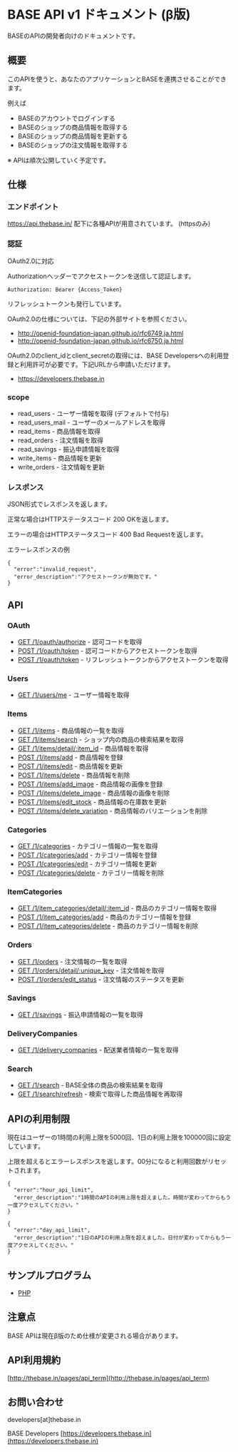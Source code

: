 # BASE API v1 ドキュメント (β版)
BASEのAPIの開発者向けのドキュメントです。

## 概要
このAPIを使うと、あなたのアプリケーションとBASEを連携させることができます。

例えば

* BASEのアカウントでログインする
* BASEのショップの商品情報を取得する
* BASEのショップの商品情報を更新する
* BASEのショップの注文情報を取得する

※ APIは順次公開していく予定です。

## 仕様

### エンドポイント

https://api.thebase.in/ 配下に各種APIが用意されています。 (httpsのみ)

### 認証

OAuth2.0に対応

Authorizationヘッダーでアクセストークンを送信して認証します。

```
Authorization: Bearer {Access_Token}
```

リフレッシュトークンも発行しています。

OAuth2.0の仕様については、下記の外部サイトを参照ください。

* http://openid-foundation-japan.github.io/rfc6749.ja.html
* http://openid-foundation-japan.github.io/rfc6750.ja.html

OAuth2.0のclient_idとclient_secretの取得には、BASE Developersへの利用登録と利用許可が必要です。下記URLから申請いただけます。
* https://developers.thebase.in

### scope

* read_users - ユーザー情報を取得 (デフォルトで付与)
* read_users_mail - ユーザーのメールアドレスを取得
* read_items - 商品情報を取得
* read_orders - 注文情報を取得
* read_savings - 振込申請情報を取得
* write_items - 商品情報を更新
* write_orders - 注文情報を更新

### レスポンス

JSON形式でレスポンスを返します。

正常な場合はHTTPステータスコード 200 OKを返します。

エラーの場合はHTTPステータスコード 400 Bad Requestを返します。

エラーレスポンスの例

```
{
  "error":"invalid_request",
  "error_description":"アクセストークンが無効です。"
}
```

## API

### OAuth

* [GET /1/oauth/authorize](base_api_v1_oauth_authorize.md) - 認可コードを取得
* [POST /1/oauth/token](base_api_v1_oauth_access_token.md) - 認可コードからアクセストークンを取得
* [POST /1/oauth/token](base_api_v1_oauth_refresh_token.md) - リフレッシュトークンからアクセストークンを取得

### Users

* [GET /1/users/me](base_api_v1_users_me.md) - ユーザー情報を取得

### Items

* [GET /1/items](base_api_v1_items.md) - 商品情報の一覧を取得
* [GET /1/items/search](base_api_v1_items_search.md) - ショップ内の商品の検索結果を取得
* [GET /1/items/detail/:item_id](base_api_v1_items_detail.md) - 商品情報を取得
* [POST /1/items/add](base_api_v1_items_add.md) - 商品情報を登録
* [POST /1/items/edit](base_api_v1_items_edit.md) - 商品情報を更新
* [POST /1/items/delete](base_api_v1_items_delete.md) - 商品情報を削除
* [POST /1/items/add_image](base_api_v1_items_add_image.md) - 商品情報の画像を登録
* [POST /1/items/delete_image](base_api_v1_items_delete_image.md) - 商品情報の画像を削除
* [POST /1/items/edit_stock](base_api_v1_items_edit_stock.md) - 商品情報の在庫数を更新
* [POST /1/items/delete_variation](base_api_v1_items_delete_variation.md) - 商品情報のバリエーションを削除

### Categories

* [GET /1/categories](base_api_v1_categories.md) - カテゴリー情報の一覧を取得
* [POST /1/categories/add](base_api_v1_categories_add.md) - カテゴリー情報を登録
* [POST /1/categories/edit](base_api_v1_categories_edit.md) - カテゴリー情報を更新
* [POST /1/categories/delete](base_api_v1_categories_delete.md) - カテゴリー情報を削除

### ItemCategories

* [GET /1/item_categories/detail/:item_id](base_api_v1_item_categories_detail.md) - 商品のカテゴリー情報を取得
* [POST /1/item_categories/add](base_api_v1_item_categories_add.md) - 商品のカテゴリー情報を登録
* [POST /1/item_categories/delete](base_api_v1_item_categories_delete.md) - 商品のカテゴリー情報を削除

### Orders

* [GET /1/orders](base_api_v1_orders.md) - 注文情報の一覧を取得
* [GET /1/orders/detail/:unique_key](base_api_v1_orders_detail.md) - 注文情報を取得
* [POST /1/orders/edit_status](base_api_v1_orders_edit_status.md) - 注文情報のステータスを更新

### Savings

* [GET /1/savings](base_api_v1_savings.md) - 振込申請情報の一覧を取得

### DeliveryCompanies

* [GET /1/delivery_companies](base_api_v1_delivery_companies.md) - 配送業者情報の一覧を取得

### Search

* [GET /1/search](base_api_v1_search.md) - BASE全体の商品の検索結果を取得
* [GET /1/search/refresh](base_api_v1_search_refresh.md) - 検索で取得した商品情報を再取得

## APIの利用制限

現在はユーザーの1時間の利用上限を5000回、1日の利用上限を100000回に設定しています。

上限を超えるとエラーレスポンスを返します。00分になると利用回数がリセットされます。

```
{
  "error":"hour_api_limit",
  "error_description":"1時間のAPIの利用上限を超えました。時間が変わってからもう一度アクセスしてください。"
}
```
```
{
  "error":"day_api_limit",
  "error_description":"1日のAPIの利用上限を超えました。日付が変わってからもう一度アクセスしてください。"
}
```

## サンプルプログラム

* [PHP](samples/sample.php)

## 注意点

BASE APIは現在β版のため仕様が変更される場合があります。

## API利用規約
[http://thebase.in/pages/api_term](http://thebase.in/pages/api_term)

## お問い合わせ

developers[at]thebase.in

BASE Developers [https://developers.thebase.in](https://developers.thebase.in)
